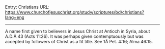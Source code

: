 Entry: Christians
URL: https://www.churchofjesuschrist.org/study/scriptures/bd/christians?lang=eng

---

A name first given to believers in Jesus Christ at Antioch in Syria, about A.D.Â 43 (Acts 11:26). It was perhaps given contemptuously but was accepted by followers of Christ as a fit title. See 1Â Pet. 4:16; Alma 46:15.
